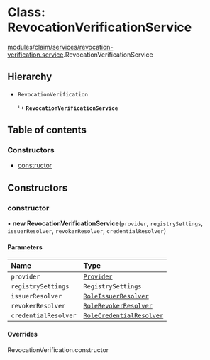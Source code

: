 # Class: RevocationVerificationService

[modules/claim/services/revocation-verification.service](../modules/modules_claim_services_revocation_verification_service.md).RevocationVerificationService

## Hierarchy

- `RevocationVerification`

  ↳ **`RevocationVerificationService`**

## Table of contents

### Constructors

- [constructor](modules_claim_services_revocation_verification_service.RevocationVerificationService.md#constructor)

## Constructors

### constructor

• **new RevocationVerificationService**(`provider`, `registrySettings`, `issuerResolver`, `revokerResolver`, `credentialResolver`)

#### Parameters

| Name | Type |
| :------ | :------ |
| `provider` | [`Provider`](common_provider.Provider.md) |
| `registrySettings` | `RegistrySettings` |
| `issuerResolver` | [`RoleIssuerResolver`](modules_claim_resolvers_issuer_resolver.RoleIssuerResolver.md) |
| `revokerResolver` | [`RoleRevokerResolver`](modules_claim_resolvers_revoker_resolver.RoleRevokerResolver.md) |
| `credentialResolver` | [`RoleCredentialResolver`](modules_claim_resolvers_credential_resolver.RoleCredentialResolver.md) |

#### Overrides

RevocationVerification.constructor
